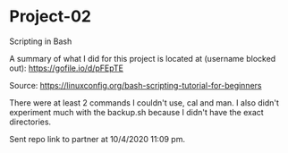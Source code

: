 # Project-02
Scripting in Bash

A summary of what I did for this project is located at (username blocked out): https://gofile.io/d/pFEpTE

Source: https://linuxconfig.org/bash-scripting-tutorial-for-beginners

There were at least 2 commands I couldn't use, cal and man. I also didn't experiment much with the backup.sh because I didn't have the exact directories.

Sent repo link to partner at 10/4/2020 11:09 pm.
